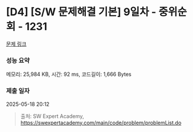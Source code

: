 # [D4] [S/W 문제해결 기본] 9일차 - 중위순회 - 1231 

[문제 링크](https://swexpertacademy.com/main/code/problem/problemDetail.do?contestProbId=AV140YnqAIECFAYD) 

### 성능 요약

메모리: 25,984 KB, 시간: 92 ms, 코드길이: 1,666 Bytes

### 제출 일자

2025-05-18 20:12



> 출처: SW Expert Academy, https://swexpertacademy.com/main/code/problem/problemList.do
